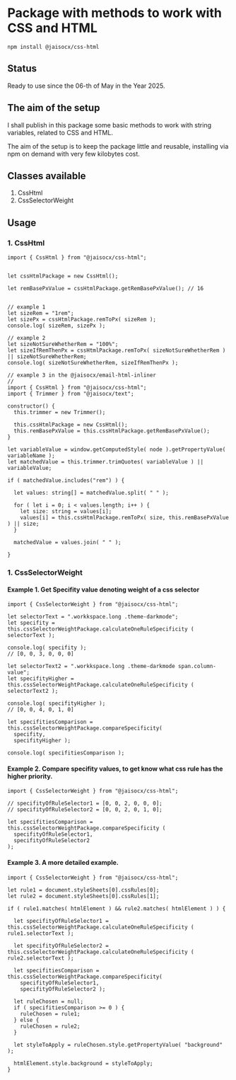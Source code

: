 # Package with methods to work with CSS and HTML

```
npm install @jaisocx/css-html
```


## Status
Ready to use since the 06-th of May in the Year 2025.



## The aim of the setup

I shall publish in this package some basic methods to work with string variables, related to CSS and HTML.

The aim of the setup is to keep the package little and reusable, installing via npm on demand with very few kilobytes cost.


## Classes available
1. CssHtml
2. CssSelectorWeight

## Usage

### 1. CssHtml 

```
import { CssHtml } from "@jaisocx/css-html";


let cssHtmlPackage = new CssHtml();

let remBasePxValue = cssHtmlPackage.getRemBasePxValue(); // 16


// example 1
let sizeRem = "1rem";
let sizePx = cssHtmlPackage.remToPx( sizeRem );
console.log( sizeRem, sizePx );

// example 2
let sizeNotSureWhetherRem = "100%";
let sizeIfRemThenPx = cssHtmlPackage.remToPx( sizeNotSureWhetherRem ) || sizeNotSureWhetherRem;
console.log( sizeNotSureWhetherRem, sizeIfRemThenPx );

```

```
// example 3 in the @jaisocx/email-html-inliner
// 
import { CssHtml } from "@jaisocx/css-html";
import { Trimmer } from "@jaisocx/text";

constructor() {
  this.trimmer = new Trimmer(); 

  this.cssHtmlPackage = new CssHtml();
  this.remBasePxValue = this.cssHtmlPackage.getRemBasePxValue();
}

let variableValue = window.getComputedStyle( node ).getPropertyValue( variableName );
let matchedValue = this.trimmer.trimQuotes( variableValue ) || variableValue;

if ( matchedValue.includes("rem") ) {

  let values: string[] = matchedValue.split( " " );

  for ( let i = 0; i < values.length; i++ ) {
    let size: string = values[i];
    values[i] = this.cssHtmlPackage.remToPx( size, this.remBasePxValue ) || size;
  }

  matchedValue = values.join( " " );

}

```


### 1. CssSelectorWeight 


#### Example 1. Get Specifity value denoting weight of a css selector 
```
import { CssSelectorWeight } from "@jaisocx/css-html";

let selectorText = ".workkspace.long .theme-darkmode";
let specifity = this.cssSelectorWeightPackage.calculateOneRuleSpecificity ( selectorText );

console.log( specifity );
// [0, 0, 3, 0, 0, 0]

let selectorText2 = ".workkspace.long .theme-darkmode span.column-value";
let specifityHigher = this.cssSelectorWeightPackage.calculateOneRuleSpecificity ( selectorText2 );

console.log( specifityHigher );
// [0, 0, 4, 0, 1, 0]

let specifitiesComparison = this.cssSelectorWeightPackage.compareSpecificity( 
  specifity, 
  specifityHigher );

console.log( specifitiesComparison );
```


#### Example 2. Compare specifity values, to get know what css rule has the higher priority.
```
import { CssSelectorWeight } from "@jaisocx/css-html";

// specifityOfRuleSelector1 = [0, 0, 2, 0, 0, 0];
// specifityOfRuleSelector2 = [0, 0, 2, 0, 1, 0];

let specifitiesComparison = this.cssSelectorWeightPackage.compareSpecificity ( 
  specifityOfRuleSelector1, 
  specifityOfRuleSelector2 
);

```



#### Example 3. A more detailed example.
```
import { CssSelectorWeight } from "@jaisocx/css-html";

let rule1 = document.styleSheets[0].cssRules[0];
let rule2 = document.styleSheets[0].cssRules[1];

if ( rule1.matches( htmlElement ) && rule2.matches( htmlElement ) ) {

  let specifityOfRuleSelector1 = this.cssSelectorWeightPackage.calculateOneRuleSpecificity ( rule1.selectorText );

  let specifityOfRuleSelector2 = this.cssSelectorWeightPackage.calculateOneRuleSpecificity ( rule2.selectorText );

  let specifitiesComparison = this.cssSelectorWeightPackage.compareSpecificity( 
    specifityOfRuleSelector1, 
    specifityOfRuleSelector2 );

  let ruleChosen = null;
  if ( specifitiesComparison >= 0 ) {
    ruleChosen = rule1;
  } else {
    ruleChosen = rule2;
  }

  let styleToApply = ruleChosen.style.getPropertyValue( "background" );

  htmlElement.style.background = styleToApply;
}

```


